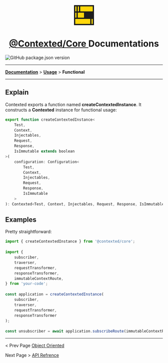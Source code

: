 <div align="center">
    <img alt="Contexted Logo" width="64" src="https://raw.githubusercontent.com/contexted-js/brand/master/dark/main-fill.svg">
    <h1>
		<a href="https://github.com/contexted-js/core">
        	@Contexted/Core
    	</a>
		<span>Documentations</span>
	</h1>
</div>

<img alt="GitHub package.json version" src="https://img.shields.io/github/package-json/v/contexted-js/core">

---

[**Documentation**](../README.md) > [**Usage**](README.md) > **Functional**

---

## Explain

Contexted exports a function named **createContextedInstance**. It constructs a **Contexted** instance for functional usage:

```ts
export function createContextedInstance<
	Test,
	Context,
	Injectables,
	Request,
	Response,
	IsImmutable extends boolean
>(
	configuration: Configuration<
		Test,
		Context,
		Injectables,
		Request,
		Response,
		IsImmutable
	>
): Contexted<Test, Context, Injectables, Request, Response, IsImmutable>;
```

## Examples

Pretty straightforward:

```ts
import { createContextedInstance } from '@contexted/core';

import {
	subscriber,
	traverser,
	requestTransformer,
	responseTransformer,
	immutableContextRoute,
} from 'your-code';

const application = createContextedInstance(
	subscriber,
	traverser,
	requestTransformer,
	responseTransformer
);

const unsubscriber = await application.subscribeRoute(immutableContextRoute);
```

---

< Prev Page
[Object Oriented](object-oriented.md)

Next Page >
[API Refrence](../api-refrence.md)
